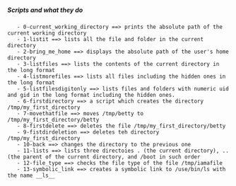 #####  Scripts and what they do
       - 0-current_working_directory ==> prints the absolute path of the current working directory
       - 1-listit ==> lists all the file and folder in the current directory
       - 2-bring_me_home ==> displays the absolute path of the user's home directory
       - 3-listfiles ==> lists the contents of the current directory in the long format
       - 4-listmorefiles ==> lists all files including the hidden ones in the long format
       - 5-listfilesdigitonly ==> lists files and folders with numeric uid and gid in the long format including the hidden ones.
       - 6-firstdirectory ==> a script which creates the directory /tmp/my_first_directory
       - 7-movethatfile ==> moves /tmp/betty to /tmp/my_first_directory/betty
       - 8-firstdelete ==> deletes the file /tmp/my_first_directory/betty
       - 9-fistdirdeletion ==> deletes teh directory /tmp/my_first_directory
       - 10-back ==> changes the directory to the previous one
       - 11-lists ==> lists three directoies . (the current directory), .. (the parent of the current directory, and /boot in such order
       - 12-file_type ==> checks the file type of the file /tmp/iamafile
       - 13-symbolic_link ==> creates a symbolic link to /use/bin/ls with the name __ls__
       